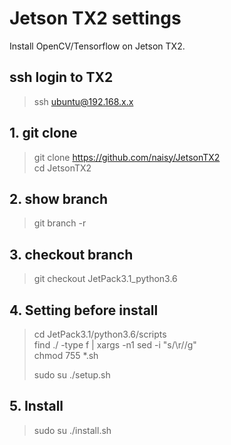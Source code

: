# Jetson TX2 settings

Install OpenCV/Tensorflow on Jetson TX2.

## ssh login to TX2  
> ssh ubuntu@192.168.x.x  

## 1. git clone
> git clone https://github.com/naisy/JetsonTX2  
> cd JetsonTX2  

## 2. show branch
> git branch -r  

## 3. checkout branch
> git checkout JetPack3.1_python3.6  

## 4. Setting before install
> cd JetPack3.1/python3.6/scripts  
> find ./ -type f | xargs -n1 sed -i "s/\r//g"  
> chmod 755 *.sh  
>  
> sudo su
> ./setup.sh  

## 5. Install
> sudo su
> ./install.sh
